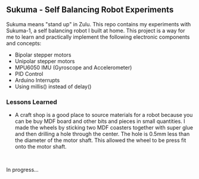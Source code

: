## Sukuma - Self Balancing Robot Experiments
Sukuma means "stand up" in Zulu. This repo contains my experiments with Sukuma-1, a self balancing robot I built at home. This project is a way for me to learn and practically implement the following electronic components and concepts:

- Bipolar stepper motors
- Unipolar stepper motors
- MPU6050 IMU (Gyroscope and Accelerometer)
- PID Control
- Arduino Interrupts
- Using millis() instead of delay()

### Lessons Learned

- A craft shop is a good place to source materials for a robot because you can be buy MDF board and other bits and pieces in small quantities. I made the wheels by sticking two MDF coasters together with super glue and then drilling a hole through the center. The hole is 0.5mm less than the diameter of the motor shaft. This allowed the wheel to be press fit onto the motor shaft.


<br>

In progress...
